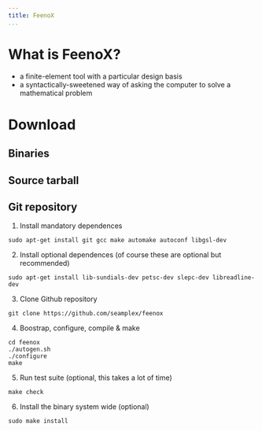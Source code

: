 ```yaml
---
title: FeenoX
...
```


# What is FeenoX?

 * a finite-element tool with a particular design basis
 * a syntactically-sweetened way of asking the computer to solve a mathematical problem
 
 
# Download

## Binaries

## Source tarball

## Git repository

 1. Install mandatory dependences

```
sudo apt-get install git gcc make automake autoconf libgsl-dev
```

 2. Install optional dependences (of course these are optional but recommended)
 
```
sudo apt-get install lib-sundials-dev petsc-dev slepc-dev libreadline-dev
```

 3. Clone Github repository
 
```
git clone https://github.com/seamplex/feenox
```

 4. Boostrap, configure, compile & make
 
```
cd feenox
./autogen.sh
./configure
make
```

 5. Run test suite (optional, this takes a lot of time)
 
``` 
make check
```

 6. Install the binary system wide (optional)
 
```
sudo make install
```

